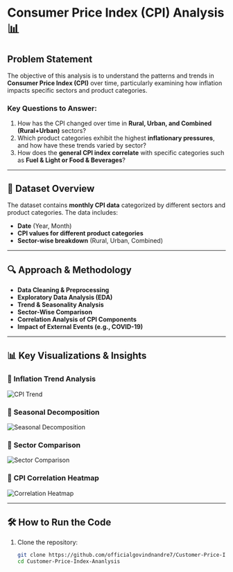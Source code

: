 # Consumer Price Index (CPI) Analysis 📊  

## Problem Statement  
The objective of this analysis is to understand the patterns and trends in **Consumer Price Index (CPI)** over time, particularly examining how inflation impacts specific sectors and product categories.  

### **Key Questions to Answer:**  
1. How has the CPI changed over time in **Rural, Urban, and Combined (Rural+Urban)** sectors?  
2. Which product categories exhibit the highest **inflationary pressures**, and how have these trends varied by sector?  
3. How does the **general CPI index correlate** with specific categories such as **Fuel & Light or Food & Beverages**?  

---

## 📂 Dataset Overview  
The dataset contains **monthly CPI data** categorized by different sectors and product categories. The data includes:  
- **Date** (Year, Month)  
- **CPI values for different product categories**  
- **Sector-wise breakdown** (Rural, Urban, Combined)  

---

## 🔍 Approach & Methodology  
- **Data Cleaning & Preprocessing**  
- **Exploratory Data Analysis (EDA)**  
- **Trend & Seasonality Analysis**  
- **Sector-Wise Comparison**  
- **Correlation Analysis of CPI Components**  
- **Impact of External Events (e.g., COVID-19)**  

---

## 📊 Key Visualizations & Insights  
### 🔹 **Inflation Trend Analysis**
![CPI Trend](results/cpi_trend_analysis.png)

### 🔹 **Seasonal Decomposition**
![Seasonal Decomposition](results/seasonal_decomposition.png)

### 🔹 **Sector Comparison**
![Sector Comparison](results/sector_comparison.png)

### 🔹 **CPI Correlation Heatmap**
![Correlation Heatmap](results/cpi_correlation_heatmap.png)

---

## 🛠 How to Run the Code  
1. Clone the repository:  
   ```sh
   git clone https://github.com/officialgovindnandre7/Customer-Price-Index-Ananlysis.git
   cd Customer-Price-Index-Ananlysis
